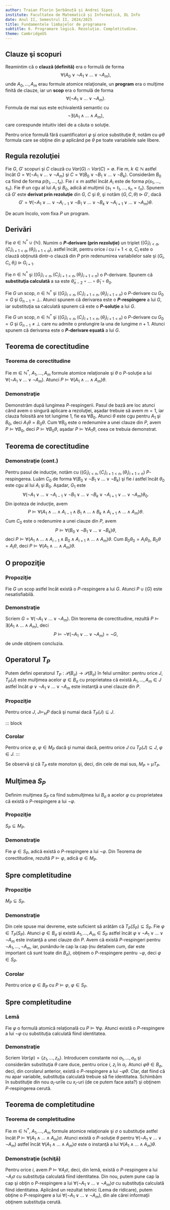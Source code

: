 ```yaml
---
author: Traian Florin Șerbănuță și Andrei Sipoș
institute: Facultatea de Matematică și Informatică, DL Info
date: Anul II, Semestrul II, 2024/2025
title: Fundamentele limbajelor de programare
subtitle: 6. Programare logică. Rezoluție. Completitudine.
theme: CambridgeUS
---
```


## Clauze şi scopuri

Reamintim că o **clauză (definită)** era o formulă de forma
$$\forall (A_0 \lor \neg A_1 \lor \ldots \lor \neg A_m),$$ unde
$A_0,\ldots,A_m$ erau formule atomice relaţionale, un **program** era o
mulţime finită de clauze, iar un **scop** era o formulă de forma
$$\forall (\neg A_1  \lor \ldots \lor \neg A_m).$$ Formula de mai sus
este echivalentă semantic cu
$$\neg \exists (A_1 \land \ldots \land A_m),$$ care corespunde intuitiv
ideii de a căuta o soluţie.

Pentru orice formulă fără cuantificatori $\varphi$ şi orice substituţie
$\theta$, notăm cu $\varphi\theta$ formula care se obţine din $\varphi$
aplicând pe $\theta$ pe toate variabilele sale libere.

## Regula rezoluţiei

Fie $G$, $G'$ scopuri şi $C$ clauză cu $Var(G) \cap Var(C) = \emptyset$.
Fie $m$, $k \in \mathbb{N}$ astfel încât
$G = \forall (\neg A_1 \lor \ldots \lor \neg A_m)$ şi
$C = \forall (B_0 \lor \neg B_1 \lor \ldots \lor \neg B_k)$. Considerăm
$B_0$ ca fiind de forma $p(t_1,\ldots,t_n)$. Fie $i \leq m$ astfel încât
$A_i$ este de forma $p(s_1,\ldots,s_n)$. Fie $\theta$ un cgu al lui
$A_i$ şi $B_0$, adică al mulţimii $\{s_1=t_1,\ldots,s_n=t_n\}$. Spunem
că $G'$ este **derivat prin rezoluţie** din $G$, $C$ şi $\theta$, şi
notăm $(G,C,\theta) \triangleright G'$, dacă
$$G' = \forall (\neg A_1 \lor \ldots \lor \neg A_{i-1} \lor \neg B_1 \lor \ldots \lor \neg B_k \lor \neg A_{i+1} \lor \ldots \lor \neg A_m)\theta.$$


De acum încolo, vom fixa $P$ un program.


## Derivări

Fie $a \in \mathbb{N}^* \cup \{\mathbb{N}\}$. Numim o **$P$-derivare
(prin rezoluţie)** un triplet
$((G_i)_{i <a}, (C_i)_{i+1<a}, (\theta_i)_{i+1<a})$, astfel încât,
pentru orice $i$ cu $i+1<a$, $C_i$ este o clauză obţinută dintr-o clauză
din $P$ prin redenumirea variabilelor sale şi
$(G_i,C_i,\theta_i) \triangleright G_{i+1}$.

Fie $n \in \mathbb{N}^*$ şi
$((G_i)_{i <n}, (C_i)_{i+1<n}, (\theta_i)_{i+1<n})$ o $P$-derivare.
Spunem că **substituţia calculată** a sa este
$\widetilde{\theta}_{n-2} \circ \ldots \circ \widetilde{\theta}_1 \circ \theta_0$.

Fie $G$ un scop, $n \in \mathbb{N}^*$ şi
$((G_i)_{i <n}, (C_i)_{i+1<n}, (\theta_i)_{i+1<n})$ o $P$-derivare cu
$G_0=G$ şi $G_{n-1}=\bot$. Atunci spunem că derivarea este o
**$P$-respingere** a lui $G$, iar substituţia sa calculată spunem că
este o **$P$-soluţie** a lui $G$.

Fie $G$ un scop, $n \in \mathbb{N}^*$ şi
$((G_i)_{i <n}, (C_i)_{i+1<n}, (\theta_i)_{i+1<n})$ o $P$-derivare cu
$G_0=G$ şi $G_{n-1} \neq \bot$ care nu admite o prelungire la una de
lungime $n+1$. Atunci spunem că derivarea este o **$P$-derivare eşuată**
a lui $G$.

## Teorema de corectitudine

### Teorema de corectitudine
Fie $m \in \mathbb{N}^*$, $A_1,\ldots,A_m$
formule atomice relaţionale şi $\theta$ o $P$-soluţie a lui
$\forall (\neg A_1  \lor \ldots \lor \neg A_m)$. Atunci
$P \models \forall(A_1 \land \ldots \land A_m)\theta$.

### Demonstraţie
Demonstrăm după lungimea $P$-respingerii. Pasul de bază are
loc atunci când avem o singură aplicare a rezoluţiei, aşadar trebuie să
avem $m=1$, iar clauza folosită are tot lungime $1$, fie ea
$\forall B_0$. Atunci $\theta$ este cgu pentru $A_1$ şi $B_0$, deci
$A_1\theta=B_0\theta$. Cum $\forall B_0$ este o redenumire a unei clauze
din $P$, avem $P \models\forall B_0$, deci
$P \models \forall B_0\theta$, aşadar $P \models \forall A_1 \theta$,
ceea ce trebuia demonstrat.

## Teorema de corectitudine

### Demonstraţie (cont.)
Pentru pasul de inducţie, notăm cu
$((G_i)_{i <n}, (C_i)_{i+1<n}, (\theta_i)_{i+1<n})$ $P$-respingerea.
Luăm $C_0$ de forma
$\forall(B_0 \lor \neg B_1 \lor \ldots \lor \neg B_k)$ şi fie $i$ astfel
încât $\theta_0$ este cgu al lui $A_i$ şi $B_0$. Aşadar, $G_1$ este
$$\forall (\neg A_1 \lor \ldots \lor \neg A_{i-1} \lor \neg B_1 \lor \ldots \lor \neg B_k \lor \neg A_{i+1} \lor \ldots \lor \neg A_m)\theta_0.$$
Din ipoteza de inducţie, avem
$$P \models \forall (A_1 \land \ldots \land A_{i-1} \land B_1 \land \ldots \land B_k \land A_{i+1} \land \ldots \land A_m) \theta.$$
Cum $C_0$ este o redenumire a unei clauze din $P$, avem
$$P \models \forall(B_0 \lor \neg B_1 \lor \ldots \lor \neg B_k)\theta,$$
deci
$P \models \forall (A_1 \land \ldots \land A_{i-1} \land B_0 \land A_{i+1} \land \ldots \land A_m) \theta$.
Cum $B_0\theta_0=A_i\theta_0$, $B_0\theta=A_i\theta$, deci
$P \models \forall(A_1 \land \ldots \land A_m)\theta$.

## O propoziţie

### Propoziţie
Fie $G$ un scop astfel încât există o $P$-respingere a lui
$G$. Atunci $P \cup \{G\}$ este nesatisfiabilă.

### Demonstraţie
Scriem $G=\forall (\neg A_1  \lor \ldots \lor \neg A_m)$.
Din teorema de corectitudine, rezultă
$P \models \exists (A_1 \land \ldots \land A_m)$, deci
$$P \models \neg \forall (\neg A_1  \lor \ldots \lor \neg A_m) = \neg G,$$
de unde obţinem concluzia.

## Operatorul $T_P$

Putem defini operatorul
$T_P: \mathcal{P}(B_\sigma) \to \mathcal{P}(B_\sigma)$ în felul următor:
pentru orice $J$, $T_P(J)$ este mulţimea acelor $\varphi\in B_\sigma$ cu
proprietatea că există $A_1,\ldots,A_m \in J$ astfel încât
$\varphi\lor\neg A_1 \lor \ldots \lor \neg A_m$ este instanţă a unei
clauze din $P$.

### Propoziţie
Pentru orice $J$, $J \models_H P$ dacă şi numai dacă
$T_P(J) \subseteq J$.

::: block
### Corolar
Pentru orice $\varphi$, $\varphi\in M_P$ dacă şi numai dacă,
pentru orice $J$ cu $T_P(J) \subseteq J$, $\varphi\in J$.
:::

Se observă şi că $T_P$ este monoton şi, deci, din cele de mai sus,
$M_P = \mu T_P$.

## Mulţimea $S_P$

Definim mulţimea $S_P$ ca fiind submulţimea lui $B_\sigma$ a acelor
$\varphi$ cu proprietatea că există o $P$-respingere a lui
$\neg\varphi$.

### Propoziţie
$S_P \subseteq M_P$.

### Demonstraţie
Fie $\varphi\in S_P$, adică există o $P$-respingere a lui
$\neg\varphi$. Din Teorema de corectitudine, rezultă
$P \models \varphi$, adică $\varphi\in M_P$.

## Spre completitudine

### Propoziţie
$M_P \subseteq S_P$.

### Demonstraţie
Din cele spuse mai devreme, este suficient să arătăm că
$T_P(S_P) \subseteq S_P$. Fie $\varphi\in T_P(S_P)$. Atunci
$\varphi\in B_\sigma$ şi există $A_1,\ldots,A_m \in S_P$ astfel încât
$\varphi\lor\neg A_1 \lor \ldots \lor \neg A_m$ este instanţă a unei
clauze din $P$. Avem că există $P$-respingeri pentru
$\neg A_1,\ldots,\neg A_m$, iar, punându-le cap la cap (nu detaliem cum,
dar este important că sunt toate din $B_\sigma$), obţinem o
$P$-respingere pentru $\neg \varphi$, deci $\varphi\in S_P$.

### Corolar
Pentru orice $\varphi\in B_P$ cu $P \models\varphi$,
$\varphi\in S_P$.

## Spre completitudine

### Lemă
Fie $\varphi$ o formulă atomică relaţională cu
$P \models \forall \varphi$. Atunci există o $P$-respingere a lui
$\neg\varphi$ cu substituţia calculată fiind identitatea.

### Demonstraţie
Scriem $Var(\varphi)=\{z_1,\ldots,z_n\}$. Introducem
constante noi $a_1,\ldots,a_n$ şi considerăm substituţia $\theta$ care
duce, pentru orice $i$, $z_i$ în $a_i$. Atunci
$\varphi\theta \in B_\sigma$, deci, din corolarul anterior, există o
$P$-respingere a lui $\neg\varphi\theta$. Clar, dat fiind că nu apar
variabile, substituţia calculată trebuie să fie identitatea. Schimbăm în
substituţie din nou $a_i$-urile cu $x_i$-uri (de ce putem face asta?) şi
obţinem $P$-respingerea cerută.

## Teorema de completitudine

### Teorema de completitudine
Fie $m \in \mathbb{N}^*$, $A_1,\ldots,A_m$
formule atomice relaţionale şi $\sigma$ o substituţie astfel încât
$P \models \forall(A_1 \land \ldots \land A_m) \sigma$. Atunci există o
$P$-soluţie $\theta$ pentru
$\forall (\neg A_1  \lor \ldots \lor \neg A_m)$ astfel încât
$\forall(A_1 \land \ldots \land A_m) \sigma$ este o instanţă a lui
$\forall(A_1 \land \ldots \land A_m) \theta$.

### Demonstraţie (schiţă)
Pentru orice $i$, avem
$P \models \forall A_i \sigma$, deci, din lemă, există o $P$-respingere
a lui $\neg A_i \sigma$ cu substituţia calculată fiind identitatea. Din
nou, putem pune cap la cap şi obţin o $P$-respingere a lui
$\forall(\neg A_1 \lor\ldots\lor\neg A_m)\sigma$ cu substituţia
calculată fiind identitatea. Aplicând un rezultat tehnic (Lema de
ridicare), putem obţine o $P$-respingere a lui
$\forall (\neg A_1  \lor \ldots \lor \neg A_m)$, din ale cărei
informaţii obţinem substituţia cerută.
